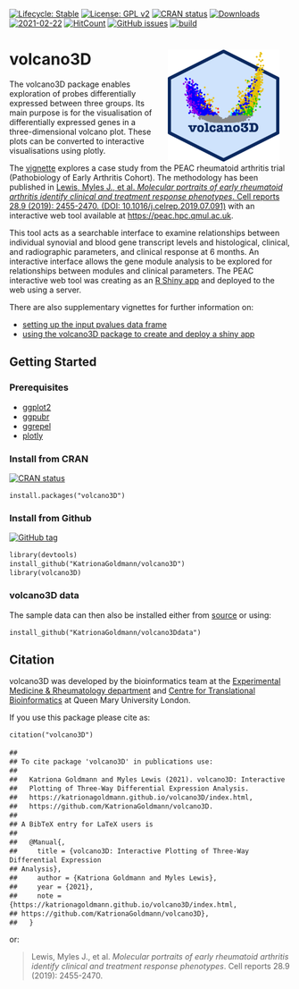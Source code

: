 [![Lifecycle:
Stable](https://img.shields.io/badge/lifecycle-stable-blue.svg)](https://lifecycle.r-lib.org/articles/stages.html)
[![License: GPL
v2](https://img.shields.io/badge/License-GPL%20v2-mediumpurple.svg)](https://www.gnu.org/licenses/old-licenses/gpl-2.0.en.html)
[![CRAN
status](https://www.r-pkg.org/badges/version/volcano3D)](https://cran.r-project.org/package=volcano3D)
[![Downloads](https://cranlogs.r-pkg.org/badges/grand-total/volcano3D?color=orange)](https://cran.rstudio.com/package=volcano3D)
[![2021-02-22](https://img.shields.io/badge/last%20git%20commit-2021--02--22-turquoise.svg)](https://github.com/KatrionaGoldmann/volcano3D/blob/master/NEWS.md)
[![HitCount](http://hits.dwyl.com/KatrionaGoldmann/volcano3D.svg)](http://hits.dwyl.com/KatrionaGoldmann/volcano3D)
[![GitHub
issues](https://img.shields.io/github/issues/KatrionaGoldmann/volcano3D.svg)](https://GitHub.com/KatrionaGoldmann/volcano3D/issues/)
[![build](https://img.shields.io/travis/KatrionaGoldmann/volcano3D.svg)](https://GitHub.com/KatrionaGoldmann/volcano3D/issues/)

volcano3D <img src="logo.png" align="right" alt="" width="200" hspace="20" />
=============================================================================

The volcano3D package enables exploration of probes differentially
expressed between three groups. Its main purpose is for the
visualisation of differentially expressed genes in a three-dimensional
volcano plot. These plots can be converted to interactive visualisations
using plotly.

The
[vignette](file:///Users/kgoldmann/Documents/Analyses/volcano_package/volcano3D/docs/articles/Extended_Vignette.html)
explores a case study from the PEAC rheumatoid arthritis trial
(Pathobiology of Early Arthritis Cohort). The methodology has been
published in [Lewis, Myles J., et al. *Molecular portraits of early
rheumatoid arthritis identify clinical and treatment response
phenotypes*. Cell reports 28.9 (2019): 2455-2470. (DOI:
10.1016/j.celrep.2019.07.091)](https://doi.org/10.1016/j.celrep.2019.07.091)
with an interactive web tool available at <https://peac.hpc.qmul.ac.uk>.

This tool acts as a searchable interface to examine relationships
between individual synovial and blood gene transcript levels and
histological, clinical, and radiographic parameters, and clinical
response at 6 months. An interactive interface allows the gene module
analysis to be explored for relationships between modules and clinical
parameters. The PEAC interactive web tool was creating as an [R Shiny
app](https://shiny.rstudio.com) and deployed to the web using a server.

There are also supplementary vignettes for further information on:

-   [setting up the input pvalues data
    frame](https://katrionagoldmann.github.io/volcano3D/articles/pvalues_generator.html)
-   [using the volcano3D package to create and deploy a shiny
    app](https://katrionagoldmann.github.io/volcano3D/articles/shiny_builder.html)

Getting Started
---------------

### Prerequisites

-   [ggplot2](https://cran.r-project.org/web/packages/ggplot2/index.html)
-   [ggpubr](https://cran.r-project.org/web/packages/ggpubr/index.html)
-   [ggrepel](https://cran.r-project.org/web/packages/ggrepel/index.html)
-   [plotly](https://cran.r-project.org/web/packages/plotly/index.html)

### Install from CRAN

[![CRAN
status](https://www.r-pkg.org/badges/version/volcano3D)](https://cran.r-project.org/package=volcano3D)

    install.packages("volcano3D")

### Install from Github

[![GitHub
tag](https://img.shields.io/github/tag/KatrionaGoldmann/volcano3D.svg)](https://GitHub.com/KatrionaGoldmann/volcano3D/tags/)

    library(devtools)
    install_github("KatrionaGoldmann/volcano3D")
    library(volcano3D)

### volcano3D data

The sample data can then also be installed either from
[source](https://github.com/KatrionaGoldmann/volcano3Ddata) or using:

    install_github("KatrionaGoldmann/volcano3Ddata")

Citation
--------

volcano3D was developed by the bioinformatics team at the [Experimental
Medicine & Rheumatology department](https://www.qmul.ac.uk/whri/emr/)
and [Centre for Translational
Bioinformatics](https://www.qmul.ac.uk/c4tb/) at Queen Mary University
London.

If you use this package please cite as:

    citation("volcano3D")

    ## 
    ## To cite package 'volcano3D' in publications use:
    ## 
    ##   Katriona Goldmann and Myles Lewis (2021). volcano3D: Interactive
    ##   Plotting of Three-Way Differential Expression Analysis.
    ##   https://katrionagoldmann.github.io/volcano3D/index.html,
    ##   https://github.com/KatrionaGoldmann/volcano3D.
    ## 
    ## A BibTeX entry for LaTeX users is
    ## 
    ##   @Manual{,
    ##     title = {volcano3D: Interactive Plotting of Three-Way Differential Expression
    ## Analysis},
    ##     author = {Katriona Goldmann and Myles Lewis},
    ##     year = {2021},
    ##     note = {https://katrionagoldmann.github.io/volcano3D/index.html,
    ## https://github.com/KatrionaGoldmann/volcano3D},
    ##   }

or:

> Lewis, Myles J., et al. *Molecular portraits of early rheumatoid
> arthritis identify clinical and treatment response phenotypes*. Cell
> reports 28.9 (2019): 2455-2470.
